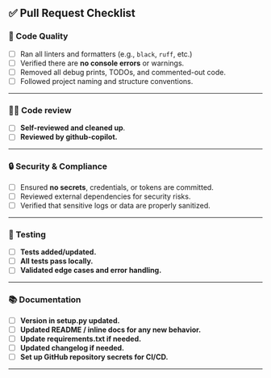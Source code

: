 ## ✅ Pull Request Checklist

<!-- --- -->
### 🧠 Code Quality
  * [ ] Ran all linters and formatters (e.g., `black`, `ruff`, etc.)
  * [ ] Verified there are **no console errors** or warnings.
  * [ ] Removed all debug prints, TODOs, and commented-out code.
  * [ ] Followed project naming and structure conventions.

---

### 🧑‍💻 Code review
  * [ ] **Self-reviewed and cleaned up**.
  * [ ] **Reviewed by github-copilot.**

---

### 🔒 Security & Compliance
- [ ] Ensured **no secrets**, credentials, or tokens are committed.
- [ ] Reviewed external dependencies for security risks.
- [ ] Verified that sensitive logs or data are properly sanitized.

---

### 🧪 Testing
  * [ ] **Tests added/updated.**
  * [ ] **All tests pass locally.**
  * [ ] **Validated edge cases and error handling.**

---

### 📚 Documentation
  * [ ] **Version in setup.py updated.**
  * [ ] **Updated README / inline docs for any new behavior.**
  * [ ] **Update requirements.txt if needed.**
  * [ ] **Updated changelog if needed.**
  * [ ] **Set up GitHub repository secrets for CI/CD.**

---
